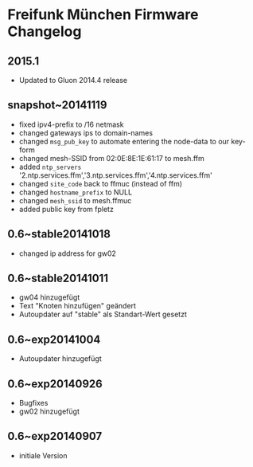 # Freifunk München Firmware Changelog

## 2015.1
 - Updated to Gluon 2014.4 release

## snapshot~20141119
 - fixed ipv4-prefix to /16 netmask
 - changed gateways ips to domain-names
 - changed `msg_pub_key` to automate entering the node-data to our key-form
 - changed mesh-SSID from 02:0E:8E:1E:61:17 to mesh.ffm
 - added `ntp_servers` '2.ntp.services.ffm','3.ntp.services.ffm','4.ntp.services.ffm'
 - changed `site_code` back to ffmuc (instead of ffm)
 - changed `hostname_prefix` to NULL
 - changed `mesh_ssid` to mesh.ffmuc
 - added public key from fpletz

## 0.6~stable20141018
 - changed ip address for gw02

## 0.6~stable20141011
 - gw04 hinzugefügt
 - Text "Knoten hinzufügen" geändert
 - Autoupdater auf "stable" als Standart-Wert gesetzt

## 0.6~exp20141004
 - Autoupdater hinzugefügt

## 0.6~exp20140926
 - Bugfixes
 - gw02 hinzugefügt

## 0.6~exp20140907
 - initiale Version
